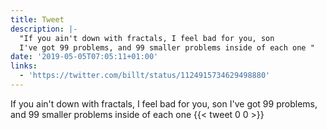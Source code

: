 ```yaml
---
title: Tweet
description: |-
  "If you ain't down with fractals, I feel bad for you, son
  I've got 99 problems, and 99 smaller problems inside of each one "
date: '2019-05-05T07:05:11+01:00'
links:
  - 'https://twitter.com/billt/status/1124915734629498880'
---
```

If you ain't down with fractals, I feel bad for you, son
I've got 99 problems, and 99 smaller problems inside of each one 
      {{< tweet 0 0 >}}
    
